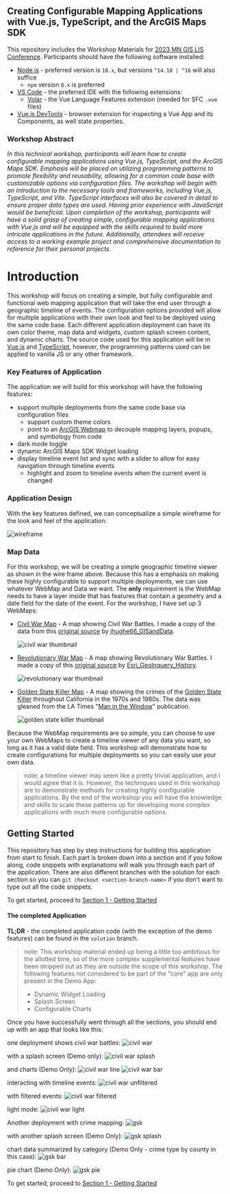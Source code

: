 ## Creating Configurable Mapping Applications with Vue.js, TypeScript, and the ArcGIS Maps SDK
This repository includes the Workshop Materials for [2023 MN GIS LIS Conference](https://www.mngislis.org/page/2023-workshops). Participants should have the following software installed:

* [Node.js](https://nodejs.org/en) - preferred version is `18.x`, but versions `^14.18 | ^16` will also suffice
  * `npm` version `8.x` is preferred 
* [VS Code](https://code.visualstudio.com/) - the preferred IDE with the following extensions:
  * [Volar](https://marketplace.visualstudio.com/items?itemName=Vue.volar) - the Vue Language Features extension (needed for SFC `.vue` files)
* [Vue.js DevTools](https://devtools.vuejs.org/) - browser extension for inspecting a Vue App and its Components, as well state properties.

### Workshop Abstract

*In this technical workshop, participants will learn how to create configurable mapping applications using Vue.js, TypeScript, and the ArcGIS Maps SDK. Emphasis will be placed on utilizing programming patterns to promote flexibility and reusability, allowing for a common code base with customizable options via configuration files. The workshop will begin with an introduction to the necessary tools and frameworks, including Vue.js, TypeScript, and Vite. TypeScript interfaces will also be covered in detail to ensure proper data types are used. Having prior experience with JavaScript would be beneficial. Upon completion of the workshop, participants will have a solid grasp of creating simple, configurable mapping applications with Vue.js and will be equipped with the skills required to build more intricate applications in the future. Additionally, attendees will receive access to a working example project and comprehensive documentation to reference for their personal projects.*


# Introduction

This workshop will focus on creating a simple, but fully configurable and functional web mapping application that will take the end user through a geographic timeline of events. The configuration options provided will allow for multiple applications with their own look and feel to be deployed using the same code base. Each different application deployment can have its own color theme, map data and widgets, custom splash screen content, and dynamic charts. The source code used for this application will be in [Vue.js](https://vuejs.org/) and [TypeScript](https://www.typescriptlang.org/), however, the programming patterns used can be applied to vanilla JS or any other framework.

### Key Features of Application

The application we will build for this workshop will have the following features:

* support multiple deployments from the same code base via configuration files
  * support custom theme colors
  * point to an [ArcGIS Webmap](https://doc.arcgis.com/en/arcgis-online/reference/what-is-web-map.htm) to decouple mapping layers, popups, and symbology from code
* dark mode toggle
* dynamic ArcGIS Maps SDK Widget loading
* display timeline event list and sync with a slider to allow for easy navigation through timeline events
  * highlight and zoom to timeline events when the current event is changed 

  

### Application Design

With the key features defined, we can conceptualize a simple wireframe for the look and feel of the application:

![wireframe](./resources/images/wire-frame.png)

### Map Data

For this workshop, we will be creating a simple geographic timeline viewer as shown in the wire frame above. Because this has a emphasis on making these highly configurable to support multiple deployments, we can use whatever WebMap and Data we want. The **only** requirement is the WebMap needs to have a layer inside that has features that contain a geometry and a date field for the date of the event. For the workshop, I have set up 3 WebMaps:

* [Civil War Map](https://bmi.maps.arcgis.com/home/item.html?id=246abd2b6b71403b9edbe6538ebc8534) - A map showing Civil War Battles. I made a copy of the data from this [original source](https://www.arcgis.com/home/item.html?id=06d5f638e7cb462f9fe665145755a95a) by [jhughe66_GISandData](https://www.arcgis.com/home/user.html?user=jhughe66_GISandData).
  
  ![civil war thumbnail](https://bmi.maps.arcgis.com/sharing/rest/content/items/246abd2b6b71403b9edbe6538ebc8534/info/thumbnail/ago_downloaded.png)
* [Revolutionary War Map](https://bmi.maps.arcgis.com/home/item.html?id=79cd2fca5b0345f8acbedbd3e53a7116) - A map showing Revolutionary War Battles. I made a copy of this [original source](https://www.arcgis.com/home/item.html?id=c1effa92e3f2476385991d4bf4fc84ee) by [Esri_GeoInquery_History](https://www.arcgis.com/home/user.html?user=Esri_GeoInquiry_History).
  
  ![revolutionary war thumbnail](https://bmi.maps.arcgis.com/sharing/rest/content/items/79cd2fca5b0345f8acbedbd3e53a7116/info/thumbnail/ago_downloaded.png)
* [Golden State Killer Map](https://bmi.maps.arcgis.com/home/item.html?id=552911b9c87f4ac6b1d40fff31dd4c23) - A map showing the crimes of the [Golden State Killer](https://en.wikipedia.org/wiki/Joseph_James_DeAngelo) throughout California in the 1970s and 1980s. The data was gleaned from the LA Times "[Man in the Window](https://www.latimes.com/projects/man-in-the-window-crime-map-golden-state-killer-serial/)" publication.
  
  ![golden state killer thumbnail](https://bmi.maps.arcgis.com/sharing/rest/content/items/552911b9c87f4ac6b1d40fff31dd4c23/info/thumbnail/ago_downloaded.png)


Because the WebMap requirements are so simple, you can choose to use your own WebMaps to create a timeline viewer of any data you want, so long as it has a valid date field. This workshop will demonstrate how to create configurations for multiple deployments so you can easily use your own data.

> note: a timeline viewer may seem like a pretty trivial application, and I would agree that it is. However, the techniques used in this workshop are to demonstrate methods for creating highly configurable applications. By the end of the workshop you will have the knowledge and skills to scale these patterns up for developing more complex applications with much more configurable options.

## Getting Started

This repository has step by step instructions for building this application from start to finish. Each part is broken down into a section and if you follow along, code snippets with explanations will walk you through each part of the application. There are also different branches with the solution for each section so you can `git checkout <section-branch-name>` if you don't want to type out all the code snippets. 

To get started, proceed to [Section 1 - Getting Started](./sections/001-GettingStarted.MD)

#### The completed Application

**TL;DR** - the completed application code (with the exception of the demo features) can be found in the `solution` branch.

> note: This workshop material ended up being a little too ambitious for the allotted time, so of the more complex supplemental features have been stripped out as they are outside the scope of this workshop. The following features not considered to be part of the "core" app are only present in the Demo App:
> * Dynamic Widget Loading
> * Splash Screen
> * Configurable Charts

Once you have successfully went through all the sections, you should end up with an app that looks like this: 


one deployment shows civil war battles:
![civil war](./resources/images/civil-war.png)

with a splash screen (Demo only):
![civil war splash](./resources/images/civil-war-splash.png)

and charts (Demo Only):
![civil war line](./resources/images/civil-war-line-chart.png)
![civil war bar](./resources/images/civil-war-bar-chart.png)

interacting with timeline events:
![civil war unfiltered](./resources/images/unfiltered-timeline720.gif)

with filtered events:
![civil war filtered](./resources/images/filtered-timeline720.gif)

light mode: 
![civil war light](./resources/images/civil-war-light.png)

Another deployment with crime mapping:
![gsk](./resources/images/gsk.png)

with another splash screen (Demo Only):
![gsk splash](./resources/images/gsk-splash.png)

chart data summarized by category (Demo Only - crime type by county in this case):
![gsk bar](./resources/images/gsk-bar-chart.png)

pie chart (Demo Only):
![gsk pie](./resources/images/gsk-pie-chart.png)

To get started, proceed to [Section 1 - Getting Started](./sections/01-GettingStarted.md)
